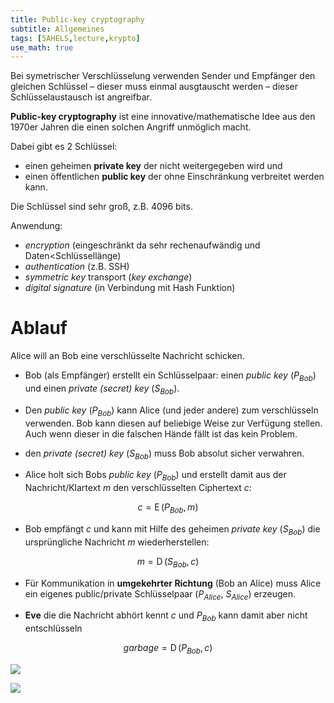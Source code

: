```yaml
---
title: Public-key cryptography
subtitle: Allgemeines
tags: [5AHELS,lecture,krypto]
use_math: true
---
```


Bei symetrischer Verschlüsselung verwenden Sender und Empfänger den gleichen Schlüssel – dieser muss einmal ausgtauscht werden – dieser Schlüsselaustausch ist angreifbar.

**Public-key cryptography** ist eine innovative/mathematische Idee aus den 1970er Jahren die einen solchen Angriff unmöglich macht. 

Dabei gibt es 2 Schlüssel:

- einen geheimen **private key** der nicht weitergegeben wird und
- einen öffentlichen **public key** der ohne Einschränkung verbreitet werden kann.

Die Schlüssel sind sehr groß, z.B. 4096 bits.


Anwendung:

- *encryption* (eingeschränkt da sehr rechenaufwändig und Daten<Schlüssellänge)
- *authentication* (z.B. SSH)
- *symmetric key* transport (*key exchange*)
- *digital signature* (in Verbindung mit Hash Funktion)



# Ablauf 

Alice will an Bob eine verschlüsselte Nachricht schicken.

- Bob (als Empfänger) erstellt ein Schlüsselpaar: einen *public key* ($P_{Bob}$) und einen *private (secret) key* ($S_{Bob}$).
- Den *public key* ($P_{Bob}$) kann Alice (und jeder andere) zum verschlüsseln verwenden. Bob kann diesen auf beliebige Weise zur Verfügung stellen. Auch wenn dieser in die falschen Hände fällt ist das kein Problem.
- den *private (secret) key* ($S_{Bob}$) muss Bob absolut sicher verwahren.

- Alice holt sich Bobs *public key* ($P_{Bob}$) und erstellt damit aus der Nachricht/Klartext $m$ den verschlüsselten Ciphertext $c$:

$$
c=\operatorname{E}(P_{Bob},m)
$$



- Bob empfängt $c$ und kann mit Hilfe des geheimen *private key* ($S_{Bob}$) die ursprüngliche Nachricht $m$ wiederherstellen:

$$
m=\operatorname{D}(S_{Bob},c)
$$

- Für Kommunikation in **umgekehrter Richtung** (Bob an Alice) muss Alice ein eigenes public/private Schlüsselpaar ($P_{Alice}$, $S_{Alice}$) erzeugen.

- **Eve** die die Nachricht abhört kennt $c$ und $P_{Bob}$ kann damit aber nicht entschlüsseln

$$
garbage=\operatorname{D}(P_{Bob},c)
$$







![](fig/public.jpg)

![](fig/overv03.png)



